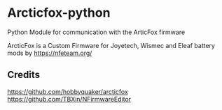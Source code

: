 # Arcticfox-python
Python Module for communication with the ArticFox firmware

ArcticFox is a Custom Firmware for Joyetech, Wismec and Eleaf battery mods by https://nfeteam.org/

## Credits
https://github.com/hobbyquaker/arcticfox
https://github.com/TBXin/NFirmwareEditor
